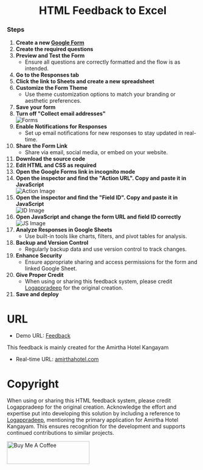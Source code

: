 <h1 style="text-align:center;"><b>HTML Feedback to Excel</b></h1>

### Steps

1. **Create a new [Google Form](https://docs.google.com/forms/)**
2. **Create the required questions**
3. **Preview and Test the Form**
   - Ensure all questions are correctly formatted and the flow is as intended.
4. **Go to the Responses tab**
5. **Click the link to Sheets and create a new spreadsheet**
6. **Customize the Form Theme**
   - Use theme customization options to match your branding or aesthetic preferences.
7. **Save your form**
8. **Turn off "Collect email addresses"**  
   ![Forms](https://raw.githubusercontent.com/logappradeep-m/HTML_Feedback/images/others/forms.png)
9. **Enable Notifications for Responses**
   - Set up email notifications for new responses to stay updated in real-time.
10. **Share the Form Link**
    - Share via email, social media, or embed on your website.
11. **Download the source code**
12. **Edit HTML and CSS as required**
13. **Open the Google Forms link in incognito mode**
14. **Open the inspector and find the "Action URL". Copy and paste it in JavaScript**  
    ![Action Image](https://raw.githubusercontent.com/logappradeep-m/HTML_Feedback/images/others/action.png)
15. **Open the inspector and find the "Field ID". Copy and paste it in JavaScript**  
    ![ID Image](https://raw.githubusercontent.com/logappradeep-m/HTML_Feedback/images/others/id.png)
16. **Open JavaScript and change the form URL and field ID correctly**  
    ![JS Image](https://raw.githubusercontent.com/logappradeep-m/HTML_Feedback/images/others/js.png)
17. **Analyze Responses in Google Sheets**
    - Use built-in tools like charts, filters, and pivot tables for analysis.
18. **Backup and Version Control**
    - Regularly backup data and use version control to track changes.
19. **Enhance Security**
    - Ensure appropriate sharing and access permissions for the form and linked Google Sheet.
20. **Give Proper Credit**
    - When using or sharing this feedback system, please credit [Logappradeep](https://logappradeep.me) for the original creation.
21. **Save and deploy**

# URL
- Demo URL: [Feedback](http://logappradeep-m.github.io/HTML_Feedback)

This feedback is mainly created for the Amirtha Hotel Kangayam
- Real-time URL: [amirthahotel.com](https://feedback.amirthahotel.com/)

# Copyright
When using or sharing this HTML feedback system, please credit Logappradeep for the original creation. Acknowledge the effort and expertise put into developing this solution by including a reference to [Logappradeep](https://logappradeep.me), mentioning the primary application for Amirtha Hotel Kangayam. This ensures recognition for the development and supports continued contributions to similar projects.

<a href="https://www.buymeacoffee.com/logappradep" target="_blank"><img src="https://cdn.buymeacoffee.com/buttons/v2/default-yellow.png" alt="Buy Me A Coffee" style="height: 60px !important;width: 217px !important;" ></a>